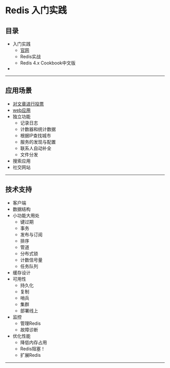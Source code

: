 #   Redis 入门实践

##   目录
-   入门实践
    -   [官网](https://redis.io)
    -   Redis实战
    -   Redis 4.x Cookbook中文版
-   

----

##  应用场景
-   [对文章进行投票](app/articleVote.md)
-   [web应用](app/web.md)
-   独立功能
    -   记录日志
    -   计数器和统计数据
    -   根据IP查找城市
    -   服务的发现与配置
    -   联系人自动补全
    -   文件分发
-   搜索应用
-   社交网站


----

##  技术支持
-   客户端
-   数据结构
-   小功能大用处
    -   键过期
    -   事务
    -   发布与订阅
    -   排序
    -   管道
    -   分布式锁
    -   计数信号量
    -   任务队列
-   缓存设计
-   可用性
    -   持久化
    -   复制
    -   哨兵
    -   集群
    -   部署线上
-   监控
    -   管理Redis
    -   故障诊断
-   优化性能
    -   降低内存占用
    -   Redis阻塞！
    -   扩展Redis

----
